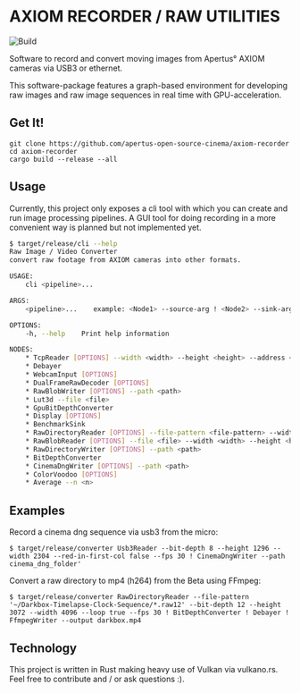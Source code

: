 # AXIOM RECORDER / RAW UTILITIES
![Build](https://github.com/apertus-open-source-cinema/axiom-recorder/workflows/Build/badge.svg)

Software to record and convert moving images from Apertus° AXIOM cameras via USB3 or ethernet.

This software-package features a graph-based environment for developing raw images and raw image sequences
in real time with GPU-acceleration.

## Get It!
```shell script
git clone https://github.com/apertus-open-source-cinema/axiom-recorder
cd axiom-recorder
cargo build --release --all
```

## Usage
Currently, this project only exposes a cli tool with which you can create and run image processing pipelines.
A GUI tool for doing recording in a more convenient way is planned but not implemented yet.

```sh
$ target/release/cli --help
Raw Image / Video Converter 
convert raw footage from AXIOM cameras into other formats.

USAGE:
    cli <pipeline>...

ARGS:
    <pipeline>...    example: <Node1> --source-arg ! <Node2> --sink-arg

OPTIONS:
    -h, --help    Print help information

NODES:
    * TcpReader [OPTIONS] --width <width> --height <height> --address <address>
    * Debayer
    * WebcamInput [OPTIONS]
    * DualFrameRawDecoder [OPTIONS]
    * RawBlobWriter [OPTIONS] --path <path>
    * Lut3d --file <file>
    * GpuBitDepthConverter
    * Display [OPTIONS]
    * BenchmarkSink
    * RawDirectoryReader [OPTIONS] --file-pattern <file-pattern> --width <width> --height <height>
    * RawBlobReader [OPTIONS] --file <file> --width <width> --height <height>
    * RawDirectoryWriter [OPTIONS] --path <path>
    * BitDepthConverter
    * CinemaDngWriter [OPTIONS] --path <path>
    * ColorVoodoo [OPTIONS]
    * Average --n <n>
```

## Examples

Record a cinema dng sequence via usb3 from the micro:
```shell
$ target/release/converter Usb3Reader --bit-depth 8 --height 1296 --width 2304 --red-in-first-col false --fps 30 ! CinemaDngWriter --path cinema_dng_folder'
```

Convert a raw directory to mp4 (h264) from the Beta using FFmpeg:
```shell
$ target/release/converter RawDirectoryReader --file-pattern '~/Darkbox-Timelapse-Clock-Sequence/*.raw12' --bit-depth 12 --height 3072 --width 4096 --loop true --fps 30 ! BitDepthConverter ! Debayer ! FfmpegWriter --output darkbox.mp4
```


## Technology

This project is written in Rust making heavy use of Vulkan via vulkano.rs.
Feel free to contribute and / or ask questions :).
